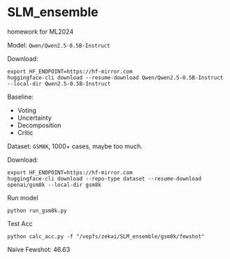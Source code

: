 # SLM_ensemble
homework for ML2024

Model: `Qwen/Qwen2.5-0.5B-Instruct`

Download:
```
export HF_ENDPOINT=https://hf-mirror.com
huggingface-cli download --resume-download Qwen/Qwen2.5-0.5B-Instruct --local-dir Qwen2.5-0.5B-Instruct
```

Baseline:
- Voting
- Uncertainty
- Decomposition
- Critic

Dataset: `GSM8K`, 1000+ cases, maybe too much.

Download:
```
export HF_ENDPOINT=https://hf-mirror.com
huggingface-cli download --repo-type dataset --resume-download openai/gsm8k --local-dir gsm8k
```

Run model
```
python run_gsm8k.py 
```

Test Acc
```
python calc_acc.py -f "/vepfs/zekai/SLM_ensemble/gsm8k/fewshot"
```
Naive Fewshot: 46.63